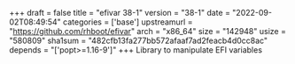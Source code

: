 +++
draft = false
title = "efivar 38-1"
version = "38-1"
date = "2022-09-02T08:49:54"
categories = ['base']
upstreamurl = "https://github.com/rhboot/efivar"
arch = "x86_64"
size = "142948"
usize = "580809"
sha1sum = "482cfb13fa277bb572afaaf7ad2feacb4d0cc8ac"
depends = "['popt>=1.16-9']"
+++
Library to manipulate EFI variables